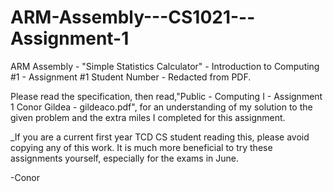 # ARM-Assembly---CS1021---Assignment-1
ARM Assembly - "Simple Statistics Calculator" - Introduction to Computing #1 - Assignment #1
Student Number - Redacted from PDF.

Please read the specification, then read,"Public - Computing I - Assignment 1 Conor Gildea - gildeaco.pdf",
for an understanding of my solution to the given problem and the extra miles I completed for this assignment.


_If you are a current first year TCD CS student reading this, please avoid copying any of this work.
It is much more beneficial to try these assignments yourself, especially for the exams in June.

-Conor
